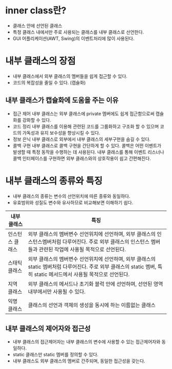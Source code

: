 # inner class란?
- 클래스 안에 선언된 클래스
- 특정 클래스 내에서만 주로 사용되는 클래스를 내부 클래스로 선언한다.
- GUI 어플리케이션(AWT, Swing)의 이벤트처리에 많이 사용된다.

# 내부 클래스의 장점
- 내부 클래스에서 외부 클래스의 멤버들을 쉽게 접근할 수 있다.
- 코드의 복잡성을 줄일 수 있다. (캡슐화)
## 내부 클래스가 캡슐화에 도움을 주는 이유
- 접근 제어
내부 클래스는 외부 클래스에 private 멤버에도 쉽게 접근함으로써 캡슐화를 강화할 수 있다.
- 코드 정리
내부 클래스를 이용해 관련된 코드를 그룹화하고 구조화 할 수 있으며 코드의 가독성과 유지 보수성을 향상시킬 수 있다.
- 정보 은닉
내부 클래스로 외부에서 내부 클래스의 세부구현을 숨길 수 있다.
- 콜백 구현
내부 클래스로 콜백 구현을 간단하게 할 수 있다. 콜백은 어떤 이벤트가 발생할 때 특정 동작을 수행하는 데 사용된다. 내부 클래스를 통해 이벤트 리스너나 콜백 인터페이스를 구현하면 외부 클래스와의 상호작용이 쉽고 간편해진다.

# 내부 클래스의 종류와 특징
- 내부 클래스의 종류는 변수의 선언위치에 따른 종류와 동일하다.
- 유효범위와 성질도 변수와 유사하므로 비교해보면 이해하기 쉽다.         

| 내부 클래스     | 특징                                                                                                                                                                   |
| --------------- | ---------------------------------------------------------------------------------------------------------------------------------------------------------------------- |
| 인스턴스 클래스 | 외부 클래스의 멤버변수 선언위치에 선언하며, 외부 클래스의 인스턴스멤버처럼 다루어진다. 주로 외부 클래스의 인스턴스 멤버들과 관련된 작업에 사용될 목적으로 선언된다.    |
| 스태틱 클래스   | 외부 클래스의 멤버변수 선언위치에 선언하며, 외부 클래스의 static 멤버처럼 다루어진다. 주로 외부 클래스의 static 멤버, 특히 static 메서드에서 사용될 목적으로 선언된다. |
| 지역 클래스     | 외부 클래스의 메서드나 초기화 블럭 안에 선언하며, 선언된 영역 내부에서만 사용될 수 있다.                                                                               |
| 익명 클래스     | 클래스의 선언과 객체의 생성을 동시에 하는 이름없는 클래스                                                                                                              |

## 내부 클래스의 제어자와 접근성
- 내부 클래스의 접근제어자는 내부 클래스의 변수에 사용할 수 있는 접근제어자와 동일하다.
- static 클래스만 static 멤버를 정의할 수 있다.
- 내부 클래스도 외부 클래스의 멤버로 간주되며, 동일한 접근성을 갖는다.




